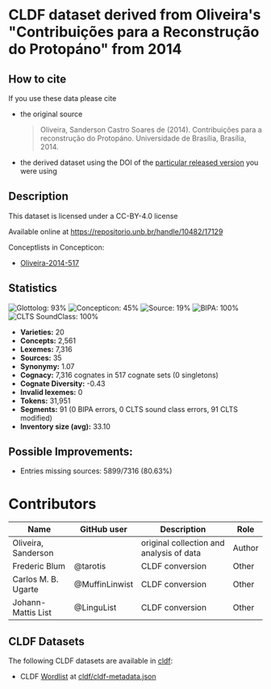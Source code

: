 # CLDF dataset derived from Oliveira's "Contribuições para a Reconstrução do Protopáno" from 2014

## How to cite

If you use these data please cite
- the original source
  > Oliveira, Sanderson Castro Soares de (2014). Contribuições para a reconstrução do Protopáno. Universidade de Brasília, Brasília, 2014.
- the derived dataset using the DOI of the [particular released version](../../releases/) you were using

## Description


This dataset is licensed under a CC-BY-4.0 license

Available online at https://repositorio.unb.br/handle/10482/17129


Conceptlists in Concepticon:
- [Oliveira-2014-517](https://concepticon.clld.org/contributions/Oliveira-2014-517)
## Statistics


![Glottolog: 93%](https://img.shields.io/badge/Glottolog-93%25-green.svg "Glottolog: 93%")
![Concepticon: 45%](https://img.shields.io/badge/Concepticon-45%25-red.svg "Concepticon: 45%")
![Source: 19%](https://img.shields.io/badge/Source-19%25-red.svg "Source: 19%")
![BIPA: 100%](https://img.shields.io/badge/BIPA-100%25-brightgreen.svg "BIPA: 100%")
![CLTS SoundClass: 100%](https://img.shields.io/badge/CLTS%20SoundClass-100%25-brightgreen.svg "CLTS SoundClass: 100%")

- **Varieties:** 20
- **Concepts:** 2,561
- **Lexemes:** 7,316
- **Sources:** 35
- **Synonymy:** 1.07
- **Cognacy:** 7,316 cognates in 517 cognate sets (0 singletons)
- **Cognate Diversity:** -0.43
- **Invalid lexemes:** 0
- **Tokens:** 31,951
- **Segments:** 91 (0 BIPA errors, 0 CLTS sound class errors, 91 CLTS modified)
- **Inventory size (avg):** 33.10

## Possible Improvements:



- Entries missing sources: 5899/7316 (80.63%)

# Contributors

Name | GitHub user | Description | Role |
--- | --- | --- | --- |
Oliveira, Sanderson  | | original collection and analysis of data | Author
Frederic Blum | @tarotis | CLDF conversion | Other
Carlos M. B. Ugarte | @MuffinLinwist | CLDF conversion | Other
Johann-Mattis List | @LinguList| CLDF conversion | Other




## CLDF Datasets

The following CLDF datasets are available in [cldf](cldf):

- CLDF [Wordlist](https://github.com/cldf/cldf/tree/master/modules/Wordlist) at [cldf/cldf-metadata.json](cldf/cldf-metadata.json)